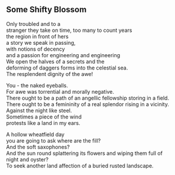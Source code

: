 Some Shifty Blossom
-------------------
Only troubled and to a  
stranger they take on time, too many to count years  
the region in front of hers  
a story we speak in passing,  
with notions of decency  
and a passion for engineering and engineering  
We open the halves of a secrets and the  
deforming of daggers forms into the celestial sea.  
The resplendent dignity of the awe!  
  
You - the naked eyeballs.  
For awe was torrential and morally negative.  
There ought to be a path of an angellic fellowship storing in a field.  
There ought to be a femininity of a real splendor rising in a vicinity.  
Against the night like steel.  
Sometimes a piece of the wind  
protests like a land in my ears.  
  
A hollow wheatfield day  
you are going to ask where are the fill?  
And the soft saxophones?  
And the sun round splattering its flowers and wiping them full of  
night and oyster?  
To seek another land affection of a buried rusted landscape.  
